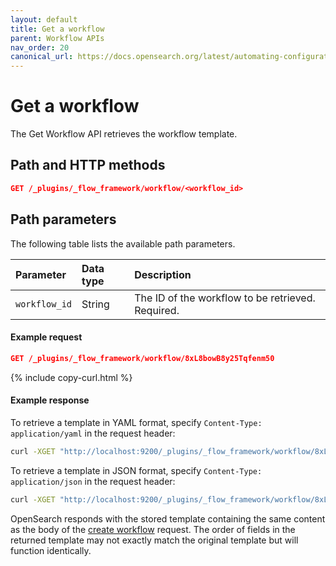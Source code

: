 ```yaml
---
layout: default
title: Get a workflow
parent: Workflow APIs
nav_order: 20
canonical_url: https://docs.opensearch.org/latest/automating-configurations/api/get-workflow/
---
```


# Get a workflow

The Get Workflow API retrieves the workflow template.   

## Path and HTTP methods

```json
GET /_plugins/_flow_framework/workflow/<workflow_id>
```

## Path parameters

The following table lists the available path parameters. 

| Parameter | Data type | Description |
| :--- | :--- | :--- |
| `workflow_id` | String | The ID of the workflow to be retrieved. Required. |

#### Example request

```json
GET /_plugins/_flow_framework/workflow/8xL8bowB8y25Tqfenm50
```
{% include copy-curl.html %}

#### Example response

To retrieve a template in YAML format, specify `Content-Type: application/yaml` in the request header:

```bash
curl -XGET "http://localhost:9200/_plugins/_flow_framework/workflow/8xL8bowB8y25Tqfenm50" -H 'Content-Type: application/yaml'
```

To retrieve a template in JSON format, specify `Content-Type: application/json` in the request header:

```bash
curl -XGET "http://localhost:9200/_plugins/_flow_framework/workflow/8xL8bowB8y25Tqfenm50" -H 'Content-Type: application/json'
```

OpenSearch responds with the stored template containing the same content as the body of the [create workflow]({{site.url}}{{site.baseurl}}/automating-configurations/api/create-workflow/) request. The order of fields in the returned template may not exactly match the original template but will function identically.